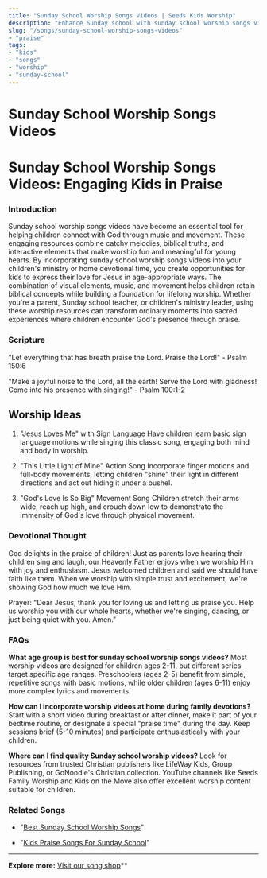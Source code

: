 ```yaml
---
title: "Sunday School Worship Songs Videos | Seeds Kids Worship"
description: "Enhance Sunday school with sunday school worship songs videos that teach faith through music. Educational worship resources for children."
slug: "/songs/sunday-school-worship-songs-videos"
- "praise"
tags:
- "kids"
- "songs"
- "worship"
- "sunday-school"
---
```


# Sunday School Worship Songs Videos

# Sunday School Worship Songs Videos: Engaging Kids in Praise

### Introduction
Sunday school worship songs videos have become an essential tool for helping children connect with God through music and movement. These engaging resources combine catchy melodies, biblical truths, and interactive elements that make worship fun and meaningful for young hearts. By incorporating sunday school worship songs videos into your children's ministry or home devotional time, you create opportunities for kids to express their love for Jesus in age-appropriate ways. The combination of visual elements, music, and movement helps children retain biblical concepts while building a foundation for lifelong worship. Whether you're a parent, Sunday school teacher, or children's ministry leader, using these worship resources can transform ordinary moments into sacred experiences where children encounter God's presence through praise.

### Scripture
"Let everything that has breath praise the Lord. Praise the Lord!" - Psalm 150:6

"Make a joyful noise to the Lord, all the earth! Serve the Lord with gladness! Come into his presence with singing!" - Psalm 100:1-2

## Worship Ideas
1. "Jesus Loves Me" with Sign Language
Have children learn basic sign language motions while singing this classic song, engaging both mind and body in worship.

2. "This Little Light of Mine" Action Song
Incorporate finger motions and full-body movements, letting children "shine" their light in different directions and act out hiding it under a bushel.

3. "God's Love Is So Big" Movement Song
Children stretch their arms wide, reach up high, and crouch down low to demonstrate the immensity of God's love through physical movement.

### Devotional Thought
God delights in the praise of children! Just as parents love hearing their children sing and laugh, our Heavenly Father enjoys when we worship Him with joy and enthusiasm. Jesus welcomed children and said we should have faith like them. When we worship with simple trust and excitement, we're showing God how much we love Him.

Prayer: "Dear Jesus, thank you for loving us and letting us praise you. Help us worship you with our whole hearts, whether we're singing, dancing, or just being quiet with you. Amen."

### FAQs
**What age group is best for sunday school worship songs videos?**
Most worship videos are designed for children ages 2-11, but different series target specific age ranges. Preschoolers (ages 2-5) benefit from simple, repetitive songs with basic motions, while older children (ages 6-11) enjoy more complex lyrics and movements.

**How can I incorporate worship videos at home during family devotions?**
Start with a short video during breakfast or after dinner, make it part of your bedtime routine, or designate a special "praise time" during the day. Keep sessions brief (5-10 minutes) and participate enthusiastically with your children.

**Where can I find quality Sunday school worship videos?**
Look for resources from trusted Christian publishers like LifeWay Kids, Group Publishing, or GoNoodle's Christian collection. YouTube channels like Seeds Family Worship and Kids on the Move also offer excellent worship content suitable for children.

### Related Songs

- "[Best Sunday School Worship Songs](/songs/best-sunday-school-worship-songs/)"

- "[Kids Praise Songs For Sunday School](/songs/kids-praise-songs-for-sunday-school/)"

---

**Explore more:** [Visit our song shop](https://seedskidsworship.com/shop)**

<!-- Schema Markup -->
<script type="application/ld+json">
{
  "@context": "https://schema.org",
  "@type": "MusicRecording",
  "name": "Sunday School Worship Songs Videos",
  "byArtist": {
    "@type": "MusicGroup",
    "name": "Seeds Kids Worship"
  },
  "isFamilyFriendly": true,
  "url": "https://seedskidsworship.com/songs/sunday-school-worship-songs-videos/"
}
</script>
